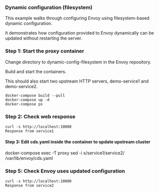 ### Dynamic configuration (filesystem)

This example walks through configuring Envoy using filesystem-based dynamic configuration.

It demonstrates how configuration provided to Envoy dynamically can be updated without restarting the server.

### Step 1: Start the proxy container

Change directory to dynamic-config-filesystem in the Envoy repository.

Build and start the containers.

This should also start two upstream HTTP servers, demo-service1 and demo-service2.

```
docker-compose build --pull
docker-compose up -d
docker-compose ps
```

### Step 2: Check web response

```
curl -s http://localhost:10000
Response from service1
```

#### Step 3: Edit cds.yaml inside the container to update upstream cluster

docker-compose exec -T proxy sed -i s/service1/service2/ /var/lib/envoy/cds.yaml

### Step 5: Check Envoy uses updated configuration

```
curl -s http://localhost:10000
Response from service2
```
